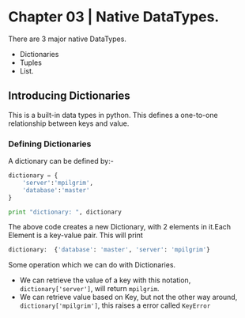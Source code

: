 # Chapter 03 | Native DataTypes. #
There are 3 major native DataTypes.

* Dictionaries
* Tuples
* List.

## Introducing Dictionaries ##
This is a built-in data types in python. This defines a one-to-one relationship between keys and value.

### Defining Dictionaries ###

A dictionary can be defined by:-

````python
dictionary = {
    'server':'mpilgrim',
    'database':'master'
}

print "dictionary: ", dictionary
````
The above code creates a new Dictionary, with 2 elements in it.Each Element is a key-value pair.
This will print 

````python
dictionary:  {'database': 'master', 'server': 'mpilgrim'}
````
Some operation which we can do with Dictionaries.

* We can retrieve the value of a key with this notation, `dictionary['server']`, will return `mpilgrim`.
* We can retrieve value based on Key, but not the other way around, `dictionary['mpilgrim']`, this raises a error called `KeyError`





